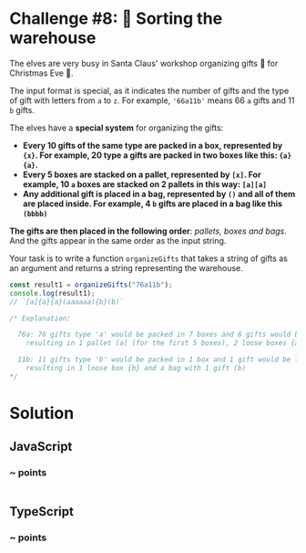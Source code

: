 # Challenge #8: 🏬 Sorting the warehouse

The elves are very busy in Santa Claus' workshop organizing gifts 🎁 for Christmas Eve 🎄.

The input format is special, as it indicates the number of gifts and the type of gift with letters from <code>a</code> to <code>z</code>. For example, <code>'66a11b'</code> means 66 <code>a</code> gifts and 11 <code>b</code> gifts.

The elves have a **special system** for organizing the gifts:

- **Every 10 gifts of the same type are packed in a box, represented by <code>{x}</code>. For example, 20 type a gifts are packed in two boxes like this: <code>{a}{a}</code>.**
- **Every 5 boxes are stacked on a pallet, represented by <code>[x]</code>. For example, 10 <code>a</code> boxes are stacked on 2 pallets in this way: <code>[a][a]</code>**
- **Any additional gift is placed in a bag, represented by <code>()</code> and all of them are placed inside. For example, 4 <code>b</code> gifts are placed in a bag like this <code>(bbbb)</code>**

**The gifts are then placed in the following order**: _pallets, boxes and bags_. And the gifts appear in the same order as the input string.

Your task is to write a function <code>organizeGifts</code> that takes a string of gifts as an argument and returns a string representing the warehouse.

```ts
const result1 = organizeGifts("76a11b");
console.log(result1);
// `[a]{a}{a}(aaaaaa){b}(b)`

/* Explanation:

  76a: 76 gifts type 'a' would be packed in 7 boxes and 6 gifts would be left,
    resulting in 1 pallet [a] (for the first 5 boxes), 2 loose boxes {a}{a} and a bag with 6 gifts (aaaaaa)

  11b: 11 gifts type 'b' would be packed in 1 box and 1 gift would be left,
    resulting in 1 loose box {b} and a bag with 1 gift (b)
*/
```

# Solution

## JavaScript

### ~ points

```js

```

## TypeScript

### ~ points

```ts

```
